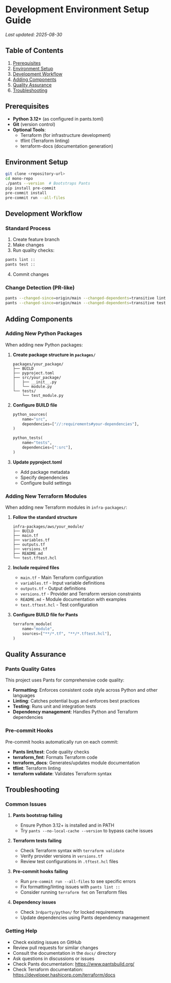 # Development Environment Setup Guide
*Last updated: 2025-08-30*

## Table of Contents
1. [Prerequisites](#prerequisites)
2. [Environment Setup](#environment-setup)
3. [Development Workflow](#development-workflow)
4. [Adding Components](#adding-components)
5. [Quality Assurance](#quality-assurance)
6. [Troubleshooting](#troubleshooting)

## Prerequisites
- **Python 3.12+** (as configured in pants.toml)
- **Git** (version control)
- **Optional Tools**:
  - Terraform (for infrastructure development)
  - tflint (Terraform linting)
  - terraform-docs (documentation generation)

## Environment Setup
```bash
git clone <repository-url>
cd mono-repo
./pants --version  # Bootstraps Pants
pip install pre-commit
pre-commit install
pre-commit run --all-files
```

## Development Workflow
### Standard Process
1. Create feature branch
2. Make changes
3. Run quality checks:
```bash
pants lint ::
pants test ::
```
4. Commit changes

### Change Detection (PR-like)
```bash
pants --changed-since=origin/main --changed-dependents=transitive lint
pants --changed-since=origin/main --changed-dependents=transitive test
```

## Adding Components
### Adding New Python Packages

When adding new Python packages:

1. **Create package structure in `packages/`**
   ```
   packages/your_package/
   ├── BUILD
   ├── pyproject.toml
   ├── src/your_package/
   │   ├── __init__.py
   │   └── module.py
   └── tests/
       └── test_module.py
   ```

2. **Configure BUILD file**
   ```python
   python_sources(
       name="src",
       dependencies=["//:requirements#your-dependencies"],
   )

   python_tests(
       name="tests",
       dependencies=[":src"],
   )
   ```

3. **Update pyproject.toml**
   - Add package metadata
   - Specify dependencies
   - Configure build settings

### Adding New Terraform Modules

When adding new Terraform modules in `infra-packages/`:

1. **Follow the standard structure**
   ```
   infra-packages/aws/your_module/
   ├── BUILD
   ├── main.tf
   ├── variables.tf
   ├── outputs.tf
   ├── versions.tf
   ├── README.md
   └── test.tftest.hcl
   ```

2. **Include required files**
   - `main.tf` - Main Terraform configuration
   - `variables.tf` - Input variable definitions
   - `outputs.tf` - Output definitions
   - `versions.tf` - Provider and Terraform version constraints
   - `README.md` - Module documentation with examples
   - `test.tftest.hcl` - Test configuration

3. **Configure BUILD file for Pants**
   ```python
   terraform_module(
       name="module",
       sources=["**/*.tf", "**/*.tftest.hcl"],
   )
   ```

## Quality Assurance

### Pants Quality Gates

This project uses Pants for comprehensive code quality:

- **Formatting**: Enforces consistent code style across Python and other languages
- **Linting**: Catches potential bugs and enforces best practices
- **Testing**: Runs unit and integration tests
- **Dependency management**: Handles Python and Terraform dependencies

### Pre-commit Hooks

Pre-commit hooks automatically run on each commit:

- **Pants lint/test**: Code quality checks
- **terraform_fmt**: Formats Terraform code
- **terraform_docs**: Generates/updates module documentation
- **tflint**: Terraform linting
- **terraform validate**: Validates Terraform syntax

## Troubleshooting

### Common Issues

1. **Pants bootstrap failing**
   - Ensure Python 3.12+ is installed and in PATH
   - Try `pants --no-local-cache --version` to bypass cache issues

2. **Terraform tests failing**
   - Check Terraform syntax with `terraform validate`
   - Verify provider versions in `versions.tf`
   - Review test configurations in `.tftest.hcl` files

3. **Pre-commit hooks failing**
   - Run `pre-commit run --all-files` to see specific errors
   - Fix formatting/linting issues with `pants lint ::`
   - Consider running `terraform fmt` on Terraform files

4. **Dependency issues**
   - Check `3rdparty/python/` for locked requirements
   - Update dependencies using Pants dependency management

### Getting Help

- Check existing issues on GitHub
- Review pull requests for similar changes
- Consult the documentation in the `docs/` directory
- Ask questions in discussions or issues
- Check Pants documentation: https://www.pantsbuild.org/
- Check Terraform documentation: https://developer.hashicorp.com/terraform/docs
